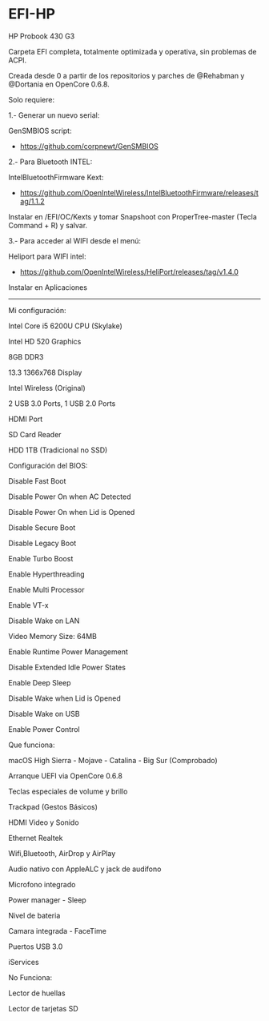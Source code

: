 # EFI-HP
 HP Probook 430 G3


Carpeta EFI completa, totalmente optimizada y operativa, sin problemas de ACPI.

Creada desde 0 a partir de los repositorios y parches de @Rehabman y @Dortania en OpenCore 0.6.8.

Solo requiere:

1.- Generar un nuevo serial:

GenSMBIOS script:

- https://github.com/corpnewt/GenSMBIOS


2.- Para Bluetooth INTEL:

IntelBluetoothFirmware Kext:

- https://github.com/OpenIntelWireless/IntelBluetoothFirmware/releases/tag/1.1.2

Instalar en /EFI/OC/Kexts y tomar Snapshoot con ProperTree-master (Tecla Command + R) y salvar.


3.- Para acceder al WIFI desde el menú:

Heliport para WIFI intel:

- https://github.com/OpenIntelWireless/HeliPort/releases/tag/v1.4.0

Instalar en Aplicaciones


------------------------------------------------------------------------------------------

Mi configuración:

Intel Core i5 6200U CPU (Skylake)

Intel HD 520 Graphics

8GB DDR3

13.3 1366x768 Display

Intel Wireless (Original)

2 USB 3.0 Ports, 1 USB 2.0 Ports

HDMI Port

SD Card Reader

HDD 1TB (Tradicional no SSD)




Configuración del BIOS:

Disable Fast Boot

Disable Power On when AC Detected

Disable Power On when Lid is Opened

Disable Secure Boot

Disable Legacy Boot

Enable Turbo Boost

Enable Hyperthreading

Enable Multi Processor

Enable VT-x

Disable Wake on LAN

Video Memory Size: 64MB

Enable Runtime Power Management

Disable Extended Idle Power States

Enable Deep Sleep

Disable Wake when Lid is Opened

Disable Wake on USB

Enable Power Control



Que funciona:

macOS High Sierra - Mojave - Catalina - Big Sur (Comprobado)

Arranque UEFI via OpenCore 0.6.8

Teclas especiales de volume y brillo

Trackpad (Gestos Básicos)

HDMI Video y Sonido

Ethernet Realtek

Wifi,Bluetooth, AirDrop y AirPlay

Audio nativo con AppleALC y jack de audifono

Microfono integrado

Power manager - Sleep

Nivel de bateria

Camara integrada - FaceTime

Puertos USB 3.0

iServices



No Funciona:

Lector de huellas

Lector de tarjetas SD

